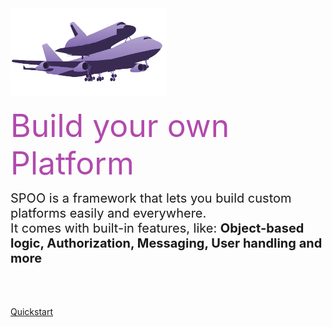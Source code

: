 <!-- _coverpage.md -->

<div style="height:200px"></div>

<img src="assets/img/shuttlecarrier.png" style="width: 250px;max-width:100%;">

<span style="font-size: 50px;color:#b14aad">Build your own Platform
</span>


<span style="font-size:20px">
SPOO is a framework that lets you build custom platforms easily and everywhere.<br> It comes with built-in features, like: <b>Object-based logic, Authorization, Messaging, User handling and more</b>
</span>
<br><br>
<br>
<br>


<a class="btn-sm" href="#/?id=quickstart">Quickstart</a>
<div style="height:10px"></div>

<center style="width: 100%;align-items: center;justify-content: center;max-width:100%;white-space:nowrap">

</center>
